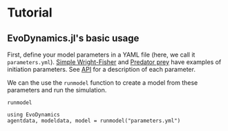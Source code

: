 # Tutorial

## EvoDynamics.jl's basic usage

First, define your model parameters in a YAML file (here, we call it `parameters.yml`). [Simple Wright-Fisher](@ref) and [Predator prey](@ref) have examples of initiation parameters. See [API](@ref) for a description of each parameter.

We can the use the `runmodel` function to create a model from these parameters and run the simulation.

```@docs
runmodel
```

```@example random
using EvoDynamics
agentdata, modeldata, model = runmodel("parameters.yml")
```